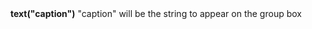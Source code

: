 <a name="text_groupbox"><h3 style="padding-top: 40px; margin-top: 40px;"></h3></a>
**text("caption")** "caption" will be the string to appear on the group box

<!--UPDATE WIDGET_IN_CSOUND
    SIdent sprintf "text(\"TextOff %f\") ", rnd(100)
    SIdentifier strcat SIdentifier, SIdent
-->